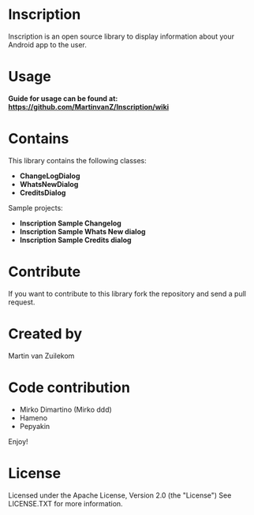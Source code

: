 Inscription
===========

Inscription is an open source library to display information about your Android app to the user.

Usage
============
**Guide for usage can be found at:
https://github.com/MartinvanZ/Inscription/wiki**

Contains
============
This library contains the following classes:
- **ChangeLogDialog**
- **WhatsNewDialog**
- **CreditsDialog**

Sample projects:
- **Inscription Sample Changelog**
- **Inscription Sample Whats New dialog**
- **Inscription Sample Credits dialog**

Contribute
============
If you want to contribute to this library fork the repository and send a pull request.

Created by
============
Martin van Zuilekom

Code contribution
============
- Mirko Dimartino (Mirko ddd)
- Hameno
- Pepyakin

Enjoy!

License
============
Licensed under the Apache License, Version 2.0 (the "License")
See LICENSE.TXT for more information.
